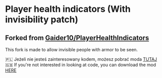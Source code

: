 # Player health indicators (With invisibility patch)
## Forked from [Gaider10/PlayerHealthIndicators](Gaider10/PlayerHealthIndicators)

This fork is made to allow invisible people with armor to be seen. 

🇵🇱 Jeżeli nie jesteś zainteresowany kodem, możesz pobrać moda [TUTAJ](https://github.com/HuTARQ/PlayerHealthIndicatorsInvisibles/releases)
🇬🇧 If you're not interested in looking at code, you can download the mod [HERE](https://github.com/HuTARQ/PlayerHealthIndicatorsInvisibles/releases)
